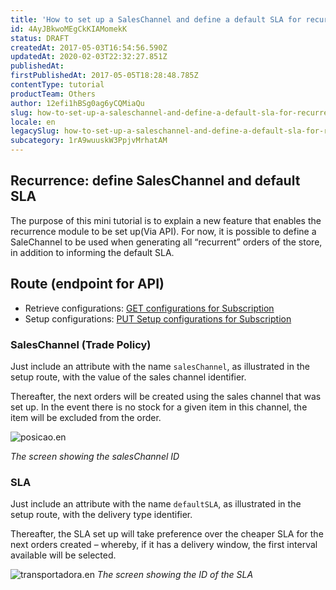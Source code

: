 ```yaml
---
title: 'How to set up a SalesChannel and define a default SLA for recurrent orders'
id: 4AyJBkwoMEgCkKIAMomekK
status: DRAFT
createdAt: 2017-05-03T16:54:56.590Z
updatedAt: 2020-02-03T22:32:27.851Z
publishedAt: 
firstPublishedAt: 2017-05-05T18:28:48.785Z
contentType: tutorial
productTeam: Others
author: 12efi1hBSg0ag6yCQMiaQu
slug: how-to-set-up-a-saleschannel-and-define-a-default-sla-for-recurrent-orders
locale: en
legacySlug: how-to-set-up-a-saleschannel-and-define-a-default-sla-for-recurrent-orders
subcategory: 1rA9wuuskW3PpjvMrhatAM
---
```


## Recurrence: define SalesChannel and default SLA

The purpose of this mini tutorial is to explain a new feature that enables the recurrence module to be set up(Via API). For now, it is possible to define a SaleChannel to be used when generating all “recurrent” orders of the store, in addition to informing the default SLA.

## Route (endpoint for API)
- Retrieve configurations: [GET configurations for Subscription](https://documenter.getpostman.com/view/27908/Hs3z#e3cfd743-1cf0-41ce-b9ce-3e35b32a137a)
- Setup configurations: [PUT Setup configurations for Subscription](https://documenter.getpostman.com/view/27908/Hs3z#b82e6ce4-ecf9-41f1-ab6e-a09310e983a9)


### SalesChannel (Trade Policy) 

Just include an attribute with the name `salesChannel`, as illustrated in the setup route, with the value of the sales channel identifier.  

Thereafter, the next orders will be created using the sales channel that was set up. In the event there is no stock for a given item in this channel, the item will be excluded from the order.   

![posicao.en](https://images.ctfassets.net/alneenqid6w5/8TLvzlzTkt2yUtr5Lmj5z/507d00037f92756ddc01008590350a7b/posicao.en.png)

*The screen showing the salesChannel ID*

### SLA

Just include an attribute with the name `defaultSLA`, as illustrated in the setup route, with the delivery type identifier.  

Thereafter, the SLA set up will take preference over the cheaper SLA for the next orders created – whereby, if it has a delivery window, the first interval available will be selected.

![transportadora.en](https://images.ctfassets.net/alneenqid6w5/5qOOw2KsCHgxP5XmbjmEMd/7b6d0aa40ae6f9e28c269ac42f5313d5/transportadora.en.png)
*The screen showing the ID of the SLA*
